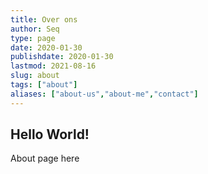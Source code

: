 ```yaml
---
title: Over ons
author: Seq
type: page
date: 2020-01-30
publishdate: 2020-01-30
lastmod: 2021-08-16
slug: about
tags: ["about"]
aliases: ["about-us","about-me","contact"]
---
```


## Hello World!

About page here